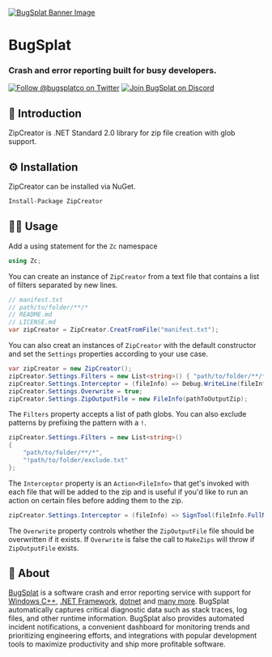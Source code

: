 [![BugSplat Banner Image](https://user-images.githubusercontent.com/20464226/149019306-3186103c-5315-4dad-a499-4fd1df408475.png)](https://bugsplat.com)

# BugSplat
### **Crash and error reporting built for busy developers.**

[![Follow @bugsplatco on Twitter](https://img.shields.io/twitter/follow/bugsplatco?label=Follow%20BugSplat&style=social)](https://twitter.com/bugsplatco)
[![Join BugSplat on Discord](https://img.shields.io/discord/664965194799251487?label=Join%20Discord&logo=Discord&style=social)](https://discord.gg/bugsplat)

## 👋 Introduction

ZipCreator is .NET Standard 2.0 library for zip file creation with glob support.

## ⚙️ Installation

ZipCreator can be installed via NuGet.

```sh
Install-Package ZipCreator
```

## 🧑‍💻 Usage

Add a using statement for the `Zc` namespace

```cs
using Zc;
```

You can create an instance of `ZipCreator` from a text file that contains a list of filters separated by new lines.

```cs
// manifest.txt
// path/to/folder/**/*
// README.md
// LICENSE.md
var zipCreator = ZipCreator.CreatFromFile("manifest.txt");
```

You can also creat an instances of `ZipCreator` with the default constructor and set the `Settings` properties according to your use case.

```cs
var zipCreator = new ZipCreator();
zipCreator.Settings.Filters = new List<string>() { "path/to/folder/**/*" };
zipCreator.Settings.Interceptor = (fileInfo) => Debug.WriteLine(fileInfo.FullName);
zipCreator.Settings.Overwrite = true;
zipCreator.Settings.ZipOutputFile = new FileInfo(pathToOutputZip);
```

The `Filters` property accepts a list of path globs. You can also exclude patterns by prefixing the pattern with a `!`.

```cs
zipCreator.Settings.Filters = new List<string>()
{
    "path/to/folder/**/*",
    "!path/to/folder/exclude.txt"
};
```

The `Interceptor` property is an `Action<FileInfo>` that get's invoked with each file that will be added to the zip and is useful if you'd like to run an action on certain files before adding them to the zip.

```cs
zipCreator.Settings.Interceptor = (fileInfo) => SignTool(fileInfo.FullName);
```

The `Overwrite` property controls whether the `ZipOutputFile` file should be overwritten if it exists. If `Overwrite` is false the call to `MakeZips` will throw if `ZipOutputFile` exists.


## 🐛 About

[BugSplat](https://bugsplat.com) is a software crash and error reporting service with support for [Windows C++](https://docs.bugsplat.com/introduction/getting-started/integrations/desktop/cplusplus), [.NET Framework](https://docs.bugsplat.com/introduction/getting-started/integrations/desktop/windows-dot-net-framework), [dotnet](https://docs.bugsplat.com/introduction/getting-started/integrations/cross-platform/dot-net-standard) and [many more](https://docs.bugsplat.com/introduction/getting-started/integrations). BugSplat automatically captures critical diagnostic data such as stack traces, log files, and other runtime information. BugSplat also provides automated incident notifications, a convenient dashboard for monitoring trends and prioritizing engineering efforts, and integrations with popular development tools to maximize productivity and ship more profitable software.